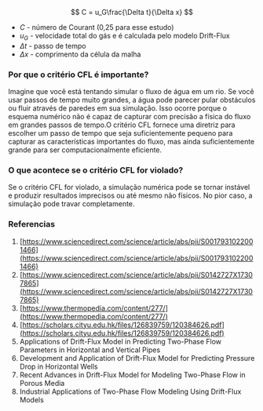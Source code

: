 $$ C = u_G\frac{\Delta t}{\Delta x} $$

- $C$ - número de Courant (0,25 para esse estudo)
- $u_G$ - velocidade total do gás e é calculada pelo modelo Drift-Flux
- $\Delta t$ - passo de tempo
- $\Delta x$ - comprimento da célula da malha

### Por que o critério CFL é importante?

Imagine que você está tentando simular o fluxo de água em um rio. Se você usar passos de tempo muito grandes, a água pode parecer pular obstáculos ou fluir através de paredes em sua simulação. Isso ocorre porque o esquema numérico não é capaz de capturar com precisão a física do fluxo em grandes passos de tempo.O critério CFL fornece uma diretriz para escolher um passo de tempo que seja suficientemente pequeno para capturar as características importantes do fluxo, mas ainda suficientemente grande para ser computacionalmente eficiente.

### O que acontece se o critério CFL for violado?

Se o critério CFL for violado, a simulação numérica pode se tornar instável e produzir resultados imprecisos ou até mesmo não físicos. No pior caso, a simulação pode travar completamente.

### Referencias

1. [https://www.sciencedirect.com/science/article/abs/pii/S0017931022001466](https://www.sciencedirect.com/science/article/abs/pii/S0017931022001466)
2. [https://www.sciencedirect.com/science/article/abs/pii/S0142727X17307865](https://www.sciencedirect.com/science/article/abs/pii/S0142727X17307865)
3. [https://www.thermopedia.com/content/277/](https://www.thermopedia.com/content/277/)
4. [https://scholars.cityu.edu.hk/files/126839759/120384626.pdf](https://scholars.cityu.edu.hk/files/126839759/120384626.pdf)
5. Applications of Drift-Flux Model in Predicting Two-Phase Flow Parameters in Horizontal and Vertical Pipes
6. Development and Application of Drift-Flux Model for Predicting Pressure Drop in Horizontal Wells
7. Recent Advances in Drift-Flux Model for Modeling Two-Phase Flow in Porous Media
8. Industrial Applications of Two-Phase Flow Modeling Using Drift-Flux Models